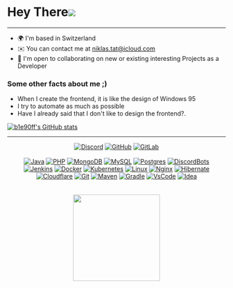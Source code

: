 Hey There![](https://user-images.githubusercontent.com/18350557/176309783-0785949b-9127-417c-8b55-ab5a4333674e.gif)
==================================================================================================================================

----------------------------------------------------

* 🌍  I'm based in Switzerland
* ✉️  You can contact me at [niklas.tat@icloud.com](mailto:niklas.tat@icloud.com)
* 🤝  I'm open to collaborating on new or existing interesting Projects as a Developer


### Some other facts about me ;)

* When I create the frontend, it is like the design of Windows 95
* I try to automate as much as possible
* Have I already said that I don't like to design the frontend?.

<a href="http://www.github.com/b1e90ff"><img src="https://github-readme-stats.vercel.app/api?username=b1e90ff&show_icons=true&hide=&count_private=true&title_color=0891b2&text_color=ffffff&icon_color=0891b2&bg_color=1c1917&hide_border=true&show_icons=true" alt="b1e90ff's GitHub stats" /></a>

<hr>
<p align="center">
<a href="https://discord.com/users/b1e90ff#5096" target="_blank" rel="noreferrer"><img src="https://skills.thijs.gg/icons?i=discord" alt="Discord"/></a>
<a href="https://github.com/b1e90ff/" target="_blank" rel="noreferrer"><img src="https://skills.thijs.gg/icons?i=github" alt="GitHub"/></a>
<a href="https://gitlab.com/N.Tat/" target="_blank" rel="noreferrer"><img src="https://skills.thijs.gg/icons?i=gitlab" alt="GitLab"/></a>
<br>
<br>
<a href="https://www.oracle.com/java/" target="_blank" rel="noreferrer"><img src="https://skills.thijs.gg/icons?i=java" alt="Java" /></a>
<a href="https://www.php.net/" target="_blank" rel="noreferrer"><img src="https://skills.thijs.gg/icons?i=php" alt="PHP" /></a>
<a href="https://www.mongodb.com/" target="_blank" rel="noreferrer"><img src="https://skills.thijs.gg/icons?i=mongodb" alt="MongoDB" /></a>
<a href="https://www.mysql.com/" target="_blank" rel="noreferrer"><img src="https://skills.thijs.gg/icons?i=mysql" alt="MySQL" /></a>
<a href="https://www.postgresql.org/" target="_blank" rel="noreferrer"><img src="https://skills.thijs.gg/icons?i=postgres" alt="Postgres" /></a>
<a href="https://docs.discordbotlist.com/" target="_blank" rel="noreferrer"><img src="https://skills.thijs.gg/icons?i=bots" alt="DiscordBots" /></a>
<br>
<a href="https://www.jenkins.io/" target="_blank" rel="noreferrer"><img src="https://skills.thijs.gg/icons?i=jenkins" alt="Jenkins" /></a>
<a href="https://www.docker.com/" target="_blank" rel="noreferrer"><img src="https://skills.thijs.gg/icons?i=docker" alt="Docker" /></a>
<a href="https://kubernetes.io/" target="_blank" rel="noreferrer"><img src="https://skills.thijs.gg/icons?i=kubernetes" alt="Kubernetes" /></a>
<a href="https://de.wikipedia.org/wiki/Linux/" target="_blank" rel="noreferrer"><img src="https://skills.thijs.gg/icons?i=linux" alt="Linux" /></a>
<a href="https://nginx.org/en/" target="_blank" rel="noreferrer"><img src="https://skills.thijs.gg/icons?i=nginx" alt="Nginx" /></a>
<a href="https://hibernate.org/" target="_blank" rel="noreferrer"><img src="https://skills.thijs.gg/icons?i=hibernate" alt="Hibernate" /></a>
<br>
<a href="https://www.cloudflare.com/" target="_blank" rel="noreferrer"><img src="https://skills.thijs.gg/icons?i=cloudflare" alt="Cloudflare" /></a>
<a href="https://git-scm.com/" target="_blank" rel="noreferrer"><img src="https://skills.thijs.gg/icons?i=git" alt="Git" /></a>
<a href="https://maven.apache.org/" target="_blank" rel="noreferrer"><img src="https://skills.thijs.gg/icons?i=maven" alt="Maven" /></a>
<a href="https://gradle.org/" target="_blank" rel="noreferrer"><img src="https://skills.thijs.gg/icons?i=gradle" alt="Gradle" /></a>
<a href="https://code.visualstudio.com" target="_blank" rel="noreferrer"><img src="https://skills.thijs.gg/icons?i=vscode" alt="VsCode" /></a>
<a href="https://www.jetbrains.com" target="_blank" rel="noreferrer"><img src="https://skills.thijs.gg/icons?i=idea" alt="Idea" /></a>
<br>
<br>
<br>
<a href="https://www.buymeacoffee.com/b1e90ff"><img src="https://cdn.buymeacoffee.com/buttons/v2/default-yellow.png" width="200" /></a>

</p>
